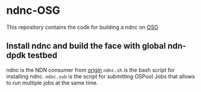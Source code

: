 # ndnc-OSG
This repository contains the code for building a ndnc on [OSG](https://portal.osg-htc.org/) 

## Install ndnc and build the face with global ndn-dpdk testbed 

ndnc is the NDN consumer from [origin](https://github.com/sankalpatimilsina12/fabric-scripts)
`ndnc.sh` is the bash script for installing ndnc.
`ndnc.sub` is the script for submitting OSPool Jobs that allows to run multiple jobs at the same time. 
